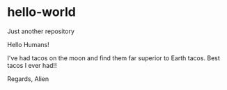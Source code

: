 # hello-world
Just another repository

Hello Humans!

I've had tacos on the moon and find them far superior to Earth tacos.
Best tacos I ever had!!

Regards,
Alien
